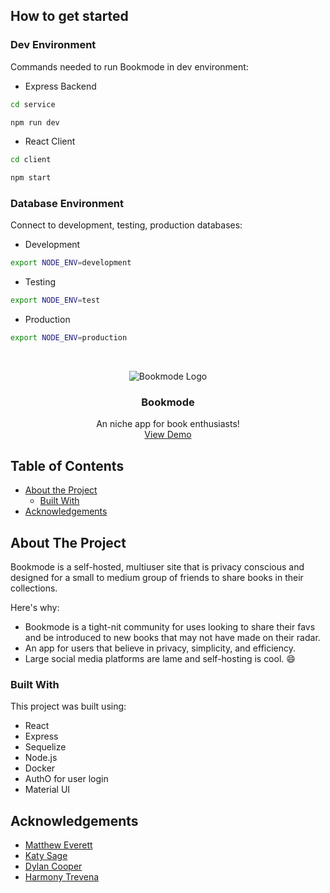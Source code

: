 <!-- Installation -->
## How to get started

### Dev Environment

Commands needed to run Bookmode in dev environment:
* Express Backend
```sh
cd service
```
```sh
npm run dev
```

* React Client
```sh
cd client
```
```sh
npm start
```

### Database Environment

Connect to development, testing, production databases:
* Development
```sh
export NODE_ENV=development
```

* Testing
```sh
export NODE_ENV=test
```

* Production
```sh
export NODE_ENV=production
```

<!-- PROJECT LOGO -->
<br />
<p align="center">
   
   <img src="https://raw.githubusercontent.com/Mjheverett/book-club-app/master/client/src/images/bookmode.png" alt="Bookmode Logo">

  <h3 align="center">Bookmode</h3>

  <p align="center">
    An niche app for book enthusiasts!
    <br />
    <a href="#">View Demo</a>
  </p>
  
</p>



<!-- TABLE OF CONTENTS -->
## Table of Contents

* [About the Project](#about-the-project)
  * [Built With](#built-with)
* [Acknowledgements](#acknowledgements)


<!-- ABOUT THE PROJECT -->
## About The Project

Bookmode is a self-hosted, multiuser site that is privacy conscious and designed for a small to medium group of friends to share books in their collections. 

Here's why:
* Bookmode is a tight-nit community for uses looking to share their favs and be introduced to new books that may not have made on their radar. 
* An app for users that believe in privacy, simplicity, and efficiency.
* Large social media platforms are lame and self-hosting is cool. :smile:


### Built With
This project was built using:
* React
* Express
* Sequelize
* Node.js
* Docker
* AuthO for user login
* Material UI


<!-- ACKNOWLEDGEMENTS -->
## Acknowledgements
* [Matthew Everett](https://github.com/Mjheverett)
* [Katy Sage](https://github.com/KatySage)
* [Dylan Cooper](https://github.com/Dcooper15)
* [Harmony Trevena](https://github.com/harmonytrevena)
